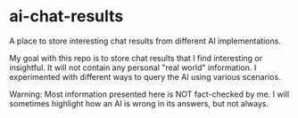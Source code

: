 # ai-chat-results

A place to store interesting chat results from different AI implementations.

My goal with this repo is to store chat results that I find interesting or insightful. It will not contain any personal "real world" information. I experimented with different ways to query the AI using various scenarios.

Warning:
Most information presented here is NOT fact-checked by me. I will sometimes highlight how an AI is wrong in its answers, but not always.
